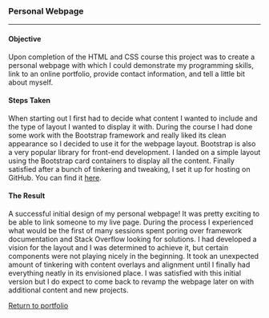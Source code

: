 ### Personal Webpage
***

#### Objective

Upon completion of the HTML and CSS course this project was to create a personal webpage with which I could demonstrate my programming skills, link to an online portfolio, provide contact information, and tell a little bit about myself.

#### Steps Taken

When starting out I first had to decide what content I wanted to include and the type of layout I wanted to display it with. During the course I had done some work with the Bootstrap framework and really liked its clean appearance so I decided to use it for the webpage layout. Bootstrap is also a very popular library for front-end development. I landed on a simple layout using the Bootstrap card containers to display all the content. Finally satisfied after a bunch of tinkering and tweaking, I set it up for hosting on GitHub. You can find it [here](https://zfregin.github.io/).

#### The Result

A successful initial design of my personal webpage! It was pretty exciting to be able to link someone to my live page. During the process I experienced what would be the first of many sessions spent poring over framework documentation and Stack Overflow looking for solutions. I had developed a vision for the layout and I was determined to achieve it, but certain components were not playing nicely in the beginning. It took an unexpected amount of tinkering with content overlays and alignment until I finally had everything neatly in its envisioned place. I was satisfied with this initial version but I do expect to come back to revamp the webpage later on with additional content and new projects.

[Return to portfolio](https://github.com/zfregin/portfolio)

